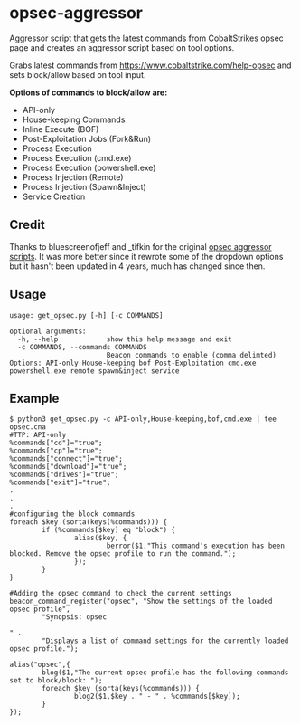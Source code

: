 # opsec-aggressor
Aggressor script that gets the latest commands from CobaltStrikes opsec page and creates an aggressor script based on tool options.

Grabs latest commands from https://www.cobaltstrike.com/help-opsec and sets block/allow based on tool input. 

**Options of commands to block/allow are:**

- API-only
- House-keeping Commands
- Inline Execute (BOF)
- Post-Exploitation Jobs (Fork&Run)
- Process Execution
- Process Execution (cmd.exe)
- Process Execution (powershell.exe)
- Process Injection (Remote)
- Process Injection (Spawn&Inject)
- Service Creation

## Credit

Thanks to bluescreenofjeff and _tifkin for the original [opsec aggressor scripts](https://github.com/bluscreenofjeff/AggressorScripts/tree/master/OPSEC%20Profiles). It was more better since it rewrote some of the dropdown options but it hasn't been updated in 4 years, much has changed since then. 

## Usage 

```
usage: get_opsec.py [-h] [-c COMMANDS]

optional arguments:
  -h, --help            show this help message and exit
  -c COMMANDS, --commands COMMANDS
                        Beacon commands to enable (comma delimted) Options: API-only House-keeping bof Post-Exploitation cmd.exe powershell.exe remote spawn&inject service
```

## Example

```
$ python3 get_opsec.py -c API-only,House-keeping,bof,cmd.exe | tee opsec.cna
#TTP: API-only
%commands["cd"]="true";
%commands["cp"]="true";
%commands["connect"]="true";
%commands["download"]="true";
%commands["drives"]="true";
%commands["exit"]="true";
.
.
.
#configuring the block commands
foreach $key (sorta(keys(%commands))) {
        if (%commands[$key] eq "block") {
                alias($key, {
                        berror($1,"This command's execution has been blocked. Remove the opsec profile to run the command.");
                });
        }
}

#Adding the opsec command to check the current settings
beacon_command_register("opsec", "Show the settings of the loaded opsec profile",
        "Synopsis: opsec

" .
        "Displays a list of command settings for the currently loaded opsec profile.");

alias("opsec",{
        blog($1,"The current opsec profile has the following commands set to block/block: ");
        foreach $key (sorta(keys(%commands))) {
                blog2($1,$key . " - " . %commands[$key]);
        }
});
```



